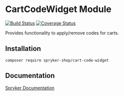 # CartCodeWidget Module
[![Build Status](https://travis-ci.org/spryker-shop/cart-code-widget.svg)](https://travis-ci.org/spryker-shop/cart-code-widget)
[![Coverage Status](https://coveralls.io/repos/github/spryker-shop/cart-code-widget/badge.svg)](https://coveralls.io/github/spryker-shop/cart-code-widget)

Provides functionality to apply/remove codes for carts.

## Installation

```
composer require spryker-shop/cart-code-widget
```

## Documentation

[Spryker Documentation](https://academy.spryker.com/developing_with_spryker/module_guide/modules.html)
